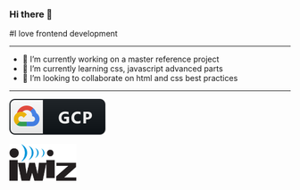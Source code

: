 ### Hi there 👋

<!--
**gautamiwiz/gautamiwiz** is a ✨ _special_ ✨ repository because its `README.md` (this file) appears on your GitHub profile.-->

 



#I love frontend development

---
- 🔭 I’m currently working on a master reference project
- 🌱 I’m currently learning css, javascript advanced parts
- 👯 I’m looking to collaborate on html and css best practices
---


[![GCP GDE](https://github.com/gautamiwiz/gautamiwiz/blob/main/badges/google.svg)](https://g.dev/gautamiwiz)


<img src="https://github.com/gautamiwiz/gautamiwiz/blob/main/images/iwiz-logo.png" width=120 align=left>
<!--
- 🤔 I’m looking for help with ...
- 💬 Ask me about ...
- 📫 How to reach me: ...
- 😄 Pronouns: ...
- ⚡ Fun fact: ...

-->
